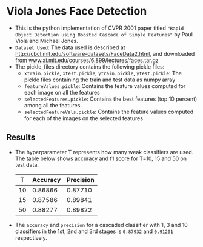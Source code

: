# Viola Jones Face Detection
- This is the python implementation of CVPR 2001 paper titled `"Rapid Object Detection using Boosted Cascade of Simple Features"` by Paul Viola and Michael Jones.
- `Dataset Used`: The data used is described at http://cbcl.mit.edu/software-datasets/FaceData2.html, and downloaded from www.ai.mit.edu/courses/6.899/lectures/faces.tar.gz
- The pickle_files directory contains the following pickle files:
    - `xtrain.pickle`, `xtest.pickle`, `ytrain.pickle`, `ytest.pickle`: The pickle files containing the train and test data as numpy array
    - `featureValues.pickle`: Contains the feature values computed for each image on all the features
    - `selectedFeatures.pickle`: Contains the best features (top 10 percent) among all the features
    - `selectedFeatureVals.pickle`: Contains the feature values computed for each of the images on the selected features

## Results
- The hyperparameter T represents how many weak classifiers are used. The table below shows accuracy and f1 score for T=10, 15 and 50 on test data.

    | T | Accuracy | Precision |
    | ------ | ------ | ------ | 
    | 10 | 0.86866 | 0.87710 |
    | 15 | 0.87586 | 0.89841 |
    | 50 | 0.88277 | 0.89822 |

- The `accuracy` and `precision` for a cascaded classifier with 1, 3 and 10 classifiers in the 1st, 2nd and 3rd stages is `0.87932` and `0.91201` respectively.
